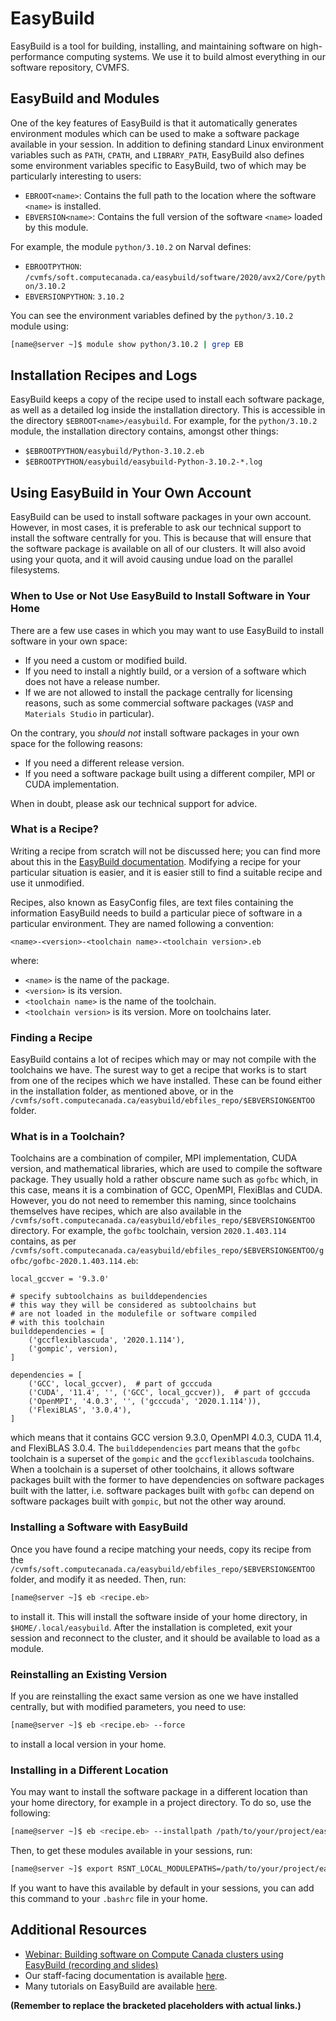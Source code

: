 # EasyBuild

EasyBuild is a tool for building, installing, and maintaining software on high-performance computing systems. We use it to build almost everything in our software repository, CVMFS.

## EasyBuild and Modules

One of the key features of EasyBuild is that it automatically generates environment modules which can be used to make a software package available in your session. In addition to defining standard Linux environment variables such as `PATH`, `CPATH`, and `LIBRARY_PATH`, EasyBuild also defines some environment variables specific to EasyBuild, two of which may be particularly interesting to users:

*   `EBROOT<name>`: Contains the full path to the location where the software `<name>` is installed.
*   `EBVERSION<name>`: Contains the full version of the software `<name>` loaded by this module.

For example, the module `python/3.10.2` on Narval defines:

*   `EBROOTPYTHON`: `/cvmfs/soft.computecanada.ca/easybuild/software/2020/avx2/Core/python/3.10.2`
*   `EBVERSIONPYTHON`: `3.10.2`

You can see the environment variables defined by the `python/3.10.2` module using:

```bash
[name@server ~]$ module show python/3.10.2 | grep EB
```

## Installation Recipes and Logs

EasyBuild keeps a copy of the recipe used to install each software package, as well as a detailed log inside the installation directory. This is accessible in the directory `$EBROOT<name>/easybuild`. For example, for the `python/3.10.2` module, the installation directory contains, amongst other things:

*   `$EBROOTPYTHON/easybuild/Python-3.10.2.eb`
*   `$EBROOTPYTHON/easybuild/easybuild-Python-3.10.2-*.log`

## Using EasyBuild in Your Own Account

EasyBuild can be used to install software packages in your own account. However, in most cases, it is preferable to ask our technical support to install the software centrally for you. This is because that will ensure that the software package is available on all of our clusters. It will also avoid using your quota, and it will avoid causing undue load on the parallel filesystems.

### When to Use or Not Use EasyBuild to Install Software in Your Home

There are a few use cases in which you may want to use EasyBuild to install software in your own space:

*   If you need a custom or modified build.
*   If you need to install a nightly build, or a version of a software which does not have a release number.
*   If we are not allowed to install the package centrally for licensing reasons, such as some commercial software packages (`VASP` and `Materials Studio` in particular).

On the contrary, you *should not* install software packages in your own space for the following reasons:

*   If you need a different release version.
*   If you need a software package built using a different compiler, MPI or CUDA implementation.

When in doubt, please ask our technical support for advice.

### What is a Recipe?

Writing a recipe from scratch will not be discussed here; you can find more about this in the [EasyBuild documentation](link-to-easybuild-docs). Modifying a recipe for your particular situation is easier, and it is easier still to find a suitable recipe and use it unmodified.

Recipes, also known as EasyConfig files, are text files containing the information EasyBuild needs to build a particular piece of software in a particular environment. They are named following a convention:

`<name>-<version>-<toolchain name>-<toolchain version>.eb`

where:

*   `<name>` is the name of the package.
*   `<version>` is its version.
*   `<toolchain name>` is the name of the toolchain.
*   `<toolchain version>` is its version. More on toolchains later.

### Finding a Recipe

EasyBuild contains a lot of recipes which may or may not compile with the toolchains we have. The surest way to get a recipe that works is to start from one of the recipes which we have installed. These can be found either in the installation folder, as mentioned above, or in the `/cvmfs/soft.computecanada.ca/easybuild/ebfiles_repo/$EBVERSIONGENTOO` folder.

### What is in a Toolchain?

Toolchains are a combination of compiler, MPI implementation, CUDA version, and mathematical libraries, which are used to compile the software package. They usually hold a rather obscure name such as `gofbc` which, in this case, means it is a combination of GCC, OpenMPI, FlexiBlas and CUDA. However, you do not need to remember this naming, since toolchains themselves have recipes, which are also available in the `/cvmfs/soft.computecanada.ca/easybuild/ebfiles_repo/$EBVERSIONGENTOO` directory. For example, the `gofbc` toolchain, version `2020.1.403.114` contains, as per `/cvmfs/soft.computecanada.ca/easybuild/ebfiles_repo/$EBVERSIONGENTOO/gofbc/gofbc-2020.1.403.114.eb`:

```
local_gccver = '9.3.0'

# specify subtoolchains as builddependencies
# this way they will be considered as subtoolchains but
# are not loaded in the modulefile or software compiled
# with this toolchain
builddependencies = [
    ('gccflexiblascuda', '2020.1.114'),
    ('gompic', version),
]

dependencies = [
    ('GCC', local_gccver),  # part of gcccuda
    ('CUDA', '11.4', '', ('GCC', local_gccver)),  # part of gcccuda
    ('OpenMPI', '4.0.3', '', ('gcccuda', '2020.1.114')),
    ('FlexiBLAS', '3.0.4'),
]
```

which means that it contains GCC version 9.3.0, OpenMPI 4.0.3, CUDA 11.4, and FlexiBLAS 3.0.4. The `builddependencies` part means that the `gofbc` toolchain is a superset of the `gompic` and the `gccflexiblascuda` toolchains. When a toolchain is a superset of other toolchains, it allows software packages built with the former to have dependencies on software packages built with the latter, i.e. software packages built with `gofbc` can depend on software packages built with `gompic`, but not the other way around.

### Installing a Software with EasyBuild

Once you have found a recipe matching your needs, copy its recipe from the `/cvmfs/soft.computecanada.ca/easybuild/ebfiles_repo/$EBVERSIONGENTOO` folder, and modify it as needed. Then, run:

```bash
[name@server ~]$ eb <recipe.eb>
```

to install it. This will install the software inside of your home directory, in `$HOME/.local/easybuild`. After the installation is completed, exit your session and reconnect to the cluster, and it should be available to load as a module.

### Reinstalling an Existing Version

If you are reinstalling the exact same version as one we have installed centrally, but with modified parameters, you need to use:

```bash
[name@server ~]$ eb <recipe.eb> --force
```

to install a local version in your home.

### Installing in a Different Location

You may want to install the software package in a different location than your home directory, for example in a project directory. To do so, use the following:

```bash
[name@server ~]$ eb <recipe.eb> --installpath /path/to/your/project/easybuild
```

Then, to get these modules available in your sessions, run:

```bash
[name@server ~]$ export RSNT_LOCAL_MODULEPATHS=/path/to/your/project/easybuild/modules
```

If you want to have this available by default in your sessions, you can add this command to your `.bashrc` file in your home.

## Additional Resources

*   [Webinar: Building software on Compute Canada clusters using EasyBuild (recording and slides)](link-to-webinar)
*   Our staff-facing documentation is available [here](link-to-staff-docs).
*   Many tutorials on EasyBuild are available [here](link-to-tutorials).


**(Remember to replace the bracketed placeholders with actual links.)**
